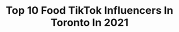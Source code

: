 ---
title: Top 10 Food TikTok Influencers In Toronto In 2021
description: >-
  Find top food TikTok influencers in Toronto in 2021. Most popular hashtags: #fyp #toronto #food #foryou.
platform: TikTok
hits: 70
text_top: Analyze the top-rated TikTok influencers on inBeat.
text_bottom: Our database has 70 TikTok influencers like this in Toronto, Canada for you to collaborate.
profiles:
  - username: "_sarahmeii"
    fullname: >-
      sugarplum sarah 
    bio: >-
      Toronto 📍 heart been broke so many times when you stalk me but don’t follow
    location: "Canada"
    followers: 4128
    engagement: 885
    commentsToLikes: 0.053976
    id: ck9k21shwinl20j78pb633rku
    verified: false
    hashtags: "#positivevibes, #bayarea, #levelup, #leavingmybody"
  - username: "raysteckley"
    fullname: >-
      Rayray 
    bio: >-
      FOLLOW ME ON INSTAGEAM TOO! @raysteckley
    location: "Canada"
    followers: 3121
    engagement: 952
    commentsToLikes: 0.059176
    id: ck8tu75dxsdza0j7843cyorql
    verified: false
    hashtags: "#wtf, #gym, #comedy, #charli"
  - username: "ruth_arul"
    fullname: >-
      ruth_arul
    bio: >-
      My alter ego to my insta 🤪 Insta: @ruth_arul
    location: "Canada"
    followers: 35500
    engagement: 951
    commentsToLikes: 0.012337
    id: ckafucyaw9v1b0i782jvwrhzy
    verified: false
    hashtags: "#tamil, #southasian, #fyp, #browngirl"
  - username: "imelevated__"
    fullname: >-
      imelevated
    bio: >-
      40k? follow for the funniest videos on tiktok 👇🖖
    location: "Canada"
    followers: 31900
    engagement: 1247
    commentsToLikes: 0.016184
    id: ck92uxyz3o3o00j78lok6wo66
    verified: false
    hashtags: "#spookytreats, #viral, #jokes, #prank"
  - username: "shoshanarose"
    fullname: >-
      Shoshana Rose
    bio: >-
      This is my excuse to dance on the Internet shoshana@metabeautymgmt.com Toronto
    location: "Canada"
    followers: 16100
    engagement: 529
    commentsToLikes: 0.011162
    id: ck90r2hutkva30j78ousc53so
    verified: false
    hashtags: "#coronaviruschallenge, #beautyhacks, #fyp, #icedcoffee"
  - username: "abeckawitdahoodie"
    fullname: >-
      Becka Carolyn
    bio: >-
      Parental discretion is advised
    location: "Canada"
    followers: 16900
    engagement: 911
    commentsToLikes: 0.046438
    id: ck8fa2kjf3y0g0j78tikv2mll
    verified: false
    hashtags: "#canadaday, #food, #familythings, #burrito"
  - username: "lamannabakery"
    fullname: >-
      lamannabakery
    bio: >-
      🇮🇹 Italian Bakery & Pizzeria 🏠 of TO’s BIG SLICE since 04 6758 Kingston rd TO
    location: "Canada"
    followers: 4436
    engagement: 616
    commentsToLikes: 0.022848
    id: ckafu1xrp88n30i78kngt7jx1
    verified: false
    hashtags: "#foryou, #bigslice, #lamannabigslice, #eat"
  - username: "ntmtube"
    fullname: >-
      ntmtube
    bio: >-
      ⚜️NTM officiel page⚜️ Ig:NTM_TUBE 👻:nicktamere1 🇨🇦🇮🇷
    location: "Canada"
    followers: 3542
    engagement: 328
    commentsToLikes: 0.152899
    id: ckc7iyegbqnkw0j23v45c1fje
    verified: false
    hashtags: "#fy, #foryou, #viral, #fyp"
  - username: "gunnarolla"
    fullname: >-
      GUNNAROLLA
    bio: >-
      World traveller, food lover, music maker. 📍 Toronto // YT/IG @gunnarolla
    location: "Canada"
    followers: 14700
    engagement: 1551
    commentsToLikes: 0.046756
    id: ck9e0fqrv5vdn0j78o5zfe9a3
    verified: true
    hashtags: "#relatable, #quarantinelife, #quarantine, #fyp"
  - username: "everything_delish"
    fullname: >-
      Jamie Milne
    bio: >-
      recipes & more👇 FOLLOW MY IG: @everything_delish (245k+) RECIPES ON IG & BLOG⚡️
    location: "Canada"
    followers: 668100
    engagement: 787
    commentsToLikes: 0.009110
    id: ck8z2w7zq75ur0j78efp72ao1
    verified: true
    hashtags: "#healthy, #eggs, #halloweenishere, #tiktokfood"
---